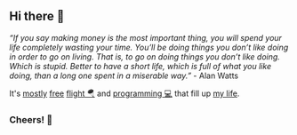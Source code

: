 ## Hi there 👋

_“If you say making money is the most important thing, you will spend your life completely wasting your time. You’ll be doing things you don’t like doing in order to go on living. That is, to go on doing things you don’t like doing. Which is stupid. Better to have a short life, which is full of what you like doing, than a long one spent in a miserable way.”_ - Alan Watts

It's [mostly](https://youtu.be/zuSR83bpR1g) [free](https://youtu.be/ueAfBumJVdc) [flight 🪂](https://youtu.be/yvv_qBGpG9w) and [programming 💻](https://github.com/drmats/) that fill up [my life](https://youtu.be/x96aYNz69Hg).

### Cheers! 🍻
